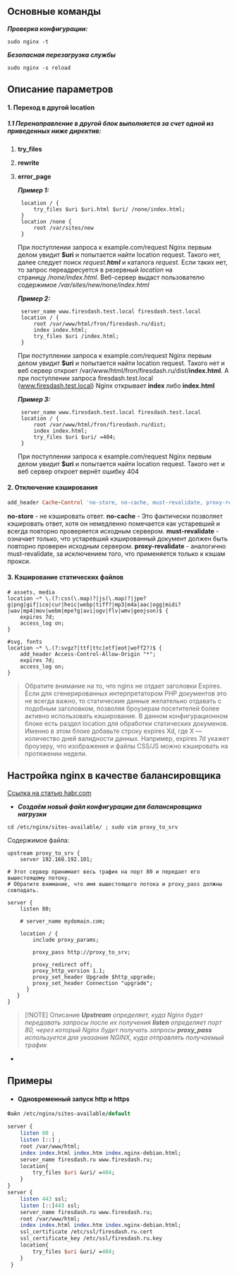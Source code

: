 
## Основные команды

***Проверка конфигурации:***

```
sudo nginx -t
```

***Безопасная перезагрузка службы***

```
sudo nginx -s reload
```


## Описание параметров

#### 1. Переход в другой location

##### 1.1 Перенаправление в другой блок выполняется за счет одной из приведенных ниже директив:

1. **try_files**
2. **rewrite**
3. **error_page**

	***Пример 1:***
		
		location / {
			try_files $uri $uri.html $uri/ /none/index.html;
		}
		location /none {
			root /var/sites/new
		}
	При поступлении запроса к example.com/request Nginx первым делом увидит **$uri** и попытается найти location request. Такого нет, далее следует поиск _request.**html**_ и каталога _request_. Если таких нет, то запрос переадресуется в резервный _location_ на страницу _/none/index.html_. Веб-сервер выдаст пользователю содержимое _/var/sites/new/none/index.html_

	***Пример 2:***
		
		server_name www.firesdash.test.local firesdash.test.local
		location / {
			root /var/www/html/fron/firesdash.ru/dist;
			index index.html;
			try_files $uri /index.html;
		}
	При поступлении запроса к example.com/request Nginx первым делом увидит **$uri** и попытается найти location request. Такого нет и веб сервер откроет /var/www/html/fron/firesdash.ru/dist/**index.html**. А при поступлении запроса firesdash.test.local (www.firesdash.test.local) Nginx открывает **index** либо **index.html**

	***Пример 3:***
		
		server_name www.firesdash.test.local firesdash.test.local
		location / {
			root /var/www/html/fron/firesdash.ru/dist;
			index index.html;
			try_files $uri $uri/ =404;
		}
	При поступлении запроса к example.com/request Nginx первым делом увидит **$uri** и попытается найти location request. Такого нет и веб сервер откроет вернёт ошибку 404

#### 2. Отключение кэширования

```ruby
add_header Cache-Control 'no-store, no-cache, must-revalidate, proxy-revalidate, max-age=0';
```

**no-store** - не кэшировать ответ.
**no-cache** - Это фактически позволяет кэшировать ответ, хотя он немедленно помечается как устаревший и всегда повторно проверяется исходным сервером.
**must-revalidate** - означает только, что устаревший кэшированный документ должен быть повторно проверен исходным сервером.
**proxy-revalidate** - аналогично must-revalidate, за исключением того, что применяется только к кэшам прокси.

#### 3. Кэширование статических файлов

```
# assets, media
location ~* \.(?:css(\.map)?|js(\.map)?|jpe?g|png|gif|ico|cur|heic|webp|tiff?|mp3|m4a|aac|ogg|midi?|wav|mp4|mov|webm|mpe?g|avi|ogv|flv|wmv|geojson)$ {
	expires	7d;
	access_log on;
}

#svg, fonts
location ~* \.(?:svgz?|ttf|ttc|otf|eot|woff2?)$ {
	add_header Access-Control-Allow-Origin "*";
	expires	7d;
	access_log on;
}

```
> Обратите внимание на то, что nginx не отдает заголовки Expires. Если для сгенерированных интерпретатором PHP документов это не всегда важно, то статические данные желательно отдавать с подобным заголовком, позволяя броузерам посетителей более активно использовать кэширование. В данном конфигурационном блоке есть раздел location для обработки статических докуменов. Именно в этом блоке добавьте строку expires Xd, где Х — количество дней валидности данных. Например, expires 7d укажет броузеру, что изображения и файлы CSS/JS можно кэшировать на протяжении недели.


## Настройка nginx в качестве балансировщика

[Ссылка на статью habr.com](https://habr.com/ru/companies/first/articles/683870/)

- ***Создаём новый файл конфигурации для балансировщика нагрузки***
```
cd /etc/nginx/sites-available/ ; sudo vim proxy_to_srv
```

Содержимое файла:
```
upstream proxy_to_srv {
	server 192.168.192.101;

# Этот сервер принимает весь трафик на порт 80 и передает его вышестоящему потоку.
# Обратите внимание, что имя вышестоящего потока и proxy_pass должны совпадать.

server {
	listen 80;
      
    # server_name mydomain.com;
      
    location / {
	    include proxy_params;
          
        proxy_pass http://proxy_to_srv;
          
        proxy_redirect off;
        proxy_http_version 1.1;
        proxy_set_header Upgrade $http_upgrade;
        proxy_set_header Connection "upgrade";
      }
   }
}
```

> [!NOTE] Описание
> _**Upstream** определяет, куда Nginx будет передавать запросы после их получения_
> _**listen** определяет порт 80, через который Nginx будет получать запросы_
> _**proxy_pass** используется для указания NGINX, _куда отправлять получаемый трафик__
> 

- 
## Примеры 

- #### Одновременный запуск http и https

```perl
Файл /etc/nginx/sites-available/default

server {
	listen 80 ;
	listen [::] ;
	root /var/www/html;
	index index.html index.htm index.nginx-debian.html;
	server_name firesdash.ru www.firesdash.ru;
	location{
		try_files $uri &uri/ =404;
	}
}
server {
 	listen 443 ssl;
 	listen [::]443 ssl;
 	server_name firesdash.ru www.firesdash.ru;
 	root /var/www/html;
 	index index.html index.htm index.nginx-debian.html;
 	ssl_certificate /etc/ssl/firesdash.ru.cert
 	ssl_certificate_key /etc/ssl/firesdash.ru.key
 	location{
 		try_files $uri &uri/ =404;
 	}
 }
```

